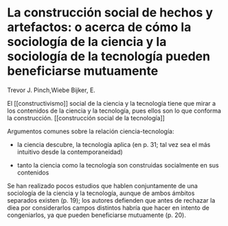 # La construcción social de hechos y artefactos: o acerca de cómo la sociología de la ciencia y la sociología de la tecnología pueden beneficiarse mutuamente
Trevor J. Pinch,Wiebe Bijker, E.


El [[constructivismo]] social de la ciencia y la tecnología tiene que mirar a los contenidos de la ciencia y la tecnología, pues ellos son lo que conforma la construcción. [[construcción social de la tecnología]]


Argumentos comunes sobre la relación ciencia-tecnología:

- la ciencia descubre, la tecnología aplica (en p. 31; tal vez sea el más intuitivo desde la contemporaneidad)

- tanto la ciencia como la tecnología son construidas socialmente en sus contenidos

Se han realizado pocos estudios que hablen conjuntamente de una sociología de la ciencia y la tecnología, aunque de ambos ámbitos separados existen (p. 19); los autores defienden que antes de rechazar la diea por considerarlos campos distintos habría que hacer en intento de congeniarlos, ya que pueden beneficiarse mutuamente (p. 20).


